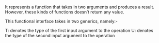 It represents a function that takes in two arguments and produces a result. However, these kinds of functions doesn’t return any value.

This functional interface takes in two generics, namely:-

T: denotes the type of the first input argument to the operation
U: denotes the type of the second input argument to the operation